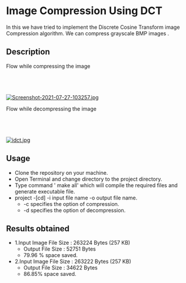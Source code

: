 
# Image Compression Using DCT

In this we have tried to implement the Discrete Cosine Transform image Compression
algorithm. We can compress grayscale BMP images .


## Description

Flow while compressing the image\
\
\
\
\
[![Screenshot-2021-07-27-103257.jpg](https://i.postimg.cc/cCdy9mb0/Screenshot-2021-07-27-103257.jpg)](https://postimg.cc/CBrQdj0Q)










Flow while decompressing the image
\
\
\
\
\
[![idct.jpg](https://i.postimg.cc/P5g7VyC9/idct.jpg)](https://postimg.cc/bZRLsQH9)
  
  

## Usage
 - Clone the repository on your machine. 
 - Open Terminal and change directory to the project directory.
- Type command ' make all' which will compile the required files and generate executable file.
 - project -[cd] -i input file name -o output file name.
    -  -c specifies the option of compression.
    -  -d specifies the option of decompression.
    
    
    
    
## Results obtained

- 1.Input Image File Size : 263224 Bytes (257 KB)
  - Output File Size : 52751 Bytes
  -  79.96 % space saved.
- 2.Input Image File Size : 263222 Bytes (257 KB)
  - Output File Size : 34622 Bytes
  -  86.85% space saved.


 


  
